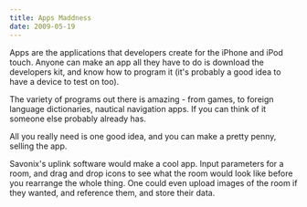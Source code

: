 ```yaml
---
title: Apps Maddness
date: 2009-05-19
---
```

Apps are the applications that developers create for the iPhone and iPod touch. Anyone can make an app all they have to do is download the developers kit, and know how to program it (it's probably a good idea to have a device to test on too).

The variety of programs out there is amazing - from games, to foreign language dictionaries, nautical navigation apps. If you can think of it someone else probably already has.

All you really need is one good idea, and you can make a pretty penny, selling the app.

Savonix's uplink software would make a cool app. Input parameters for a room, and drag and drop icons to see what the room would look like before you rearrange the whole thing. One could even upload images of the room if they wanted, and reference them, and store their data.

